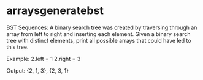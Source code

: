 # arraysgeneratebst

BST Sequences: 
A binary search tree was created by traversing through an array from left to right and inserting each element. 
Given a binary search tree with distinct elements, print all possible arrays that could have led to this tree.

Example:
2.left = 1
2.right = 3

Output: {2, 1, 3}, {2, 3, 1}


